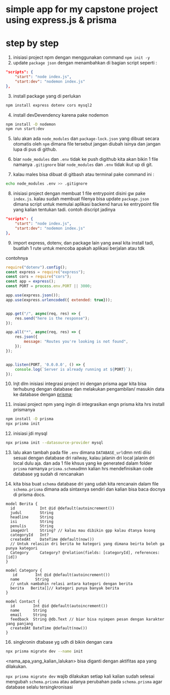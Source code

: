 # simple app for my capstone project using express.js & prisma

# step by step 

1. inisiasi project npm dengan menggunakan command `npm init -y`
2. update `package json` dengan menambahkan di bagian script seperti :
```json
"scripts": {
    "start": "node index.js",
    "start:dev": "nodemon index.js"
},
```
3. install package yang di perlukan
```bash 
npm install express dotenv cors mysql2
```

4. install devDevendency karena pake nodemon
```bash
npm install -D nodemon
npm run start:dev
```

5. lalu akan ada `node_modules` dan `package-lock.json` yang dibuat secara otomatis oleh `npm` dimana file tersebut jangan diubah isinya dan jangan lupa di pus di github.

6. biar `node_modules` dan `.env` tidak ke push digithub kita akan bikin 1 file namanya `.gitignore` biar `node_modules` dan `.env` tidak ikut up di git.

7. kalau males bisa dibuat di gitbash atau terminal pake command ini :
```bash
echo node_modules .env >> .gitignore
```

8. inisiasi project dengan membuat 1 file entrypoint disini gw pake `index.js`. kalau sudah membuat filenya bisa update `package.json` dimana script untuk memulai aplikasi backend harus ke entrypoint file yang kalian tentukan tadi. contoh discript jadinya 

```json
"scripts": {
    "start": "node index.js",
    "start:dev": "nodemon index.js"
},
```

9. import express, dotenv, dan package lain yang awal kita install tadi, buatlah 1 rute untuk mencoba apakah aplikasi berjalan atau tdk

contohnya 
```js
require("dotenv").config();
const express = require("express");
const cors = require("cors");
const app = express();
const PORT = process.env.PORT || 3000;

app.use(express.json());
app.use(express.urlencoded({ extended: true}));


app.get("/", async(req, res) => {
    res.send("here is the response");
});

app.all("*", async(req, res) => {
    res.json({
        message: "Routes you're looking is not found",
    });
});


app.listen(PORT, '0.0.0.0', () => {
    console.log(`Server is already running at ${PORT}`);
});
```

10. lnjt dlm inisiasi integrasi project ini dengan prisma agar kita bisa terhubung dengan database dan melakukan pengambilan/ masukin data ke database dengan [prisma](https://prisma.io);

11. insiasi project npm yang ingin di integrasikan engn prisma kita hrs install prismanya 

```bash
npm install -D prisma
npx prisma init
```

12. inisiasi jdi mysql 
```bash
npx prisma init --datasource-provider mysql
```

13. lalu akan tambah pada file `.env` dimana `DATABASE_url`dmn nnti diisi sesuai dengan database dri railway, kalau jalanin dri local jalanin dri local dulu aja. dan ada 1 file khsus yang ke generated dalam folder `prisma` namanya `prisma.schema`dmn kalian hrs mendefinisikan code database yg sudah di rencanakan

14. kita bisa buat `schema` database dri yang udah kita rencanain dalam file `schema.prisma` dimana ada sintaxnya sendiri dan kalian bisa baca docnya di prisma docs.

```
model Berita {
  id           Int @id @default(autoincrement())
  judul        String
  headline     String
  isi          String
  penulis      String
  imageUrl     String? // kalau mau dibikin gpp kalau dtanya ksong
  categoryId   Int?
  createdAt    DateTime @default(now())
  // Untuk relasiin dri berita ke kategori yang dimana beirta boleh ga punya kategori
  Category     Category? @relation(fields: [categoryId], references: [id])
}

model Category {
   id        Int @id @default(autoincrement())
  name       String
  // untuk nambahin relasi antara kategori dengan berita
  berita   Berita[]// kategori punya banyak berita
}

model Contact {
  id        Int @id @default(autoincrement())
  name      String
  email     String
  feedback  String @db.Text // biar bisa nyimpen pesan dengan karakter yang panjang
  createdAt DateTime @default(now())
}
```

16. singkronin dtabase yg udh di bikin dengan cara 

```bash
npx prisma migrate dev --name init
```
<nama_apa_yang_kalian_lalukan> bisa diganti dengan aktifitas apa yang dilakukan.

`npx prisma migrate dev` wajib dilakukan setiap kali kalian sudah selesai mengubah `schema.prisma` atau adanya perubahan pada `schema.prisma` agar database selalu tersingkronisasi